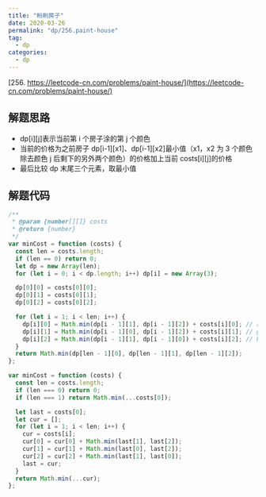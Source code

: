 ```yaml
---
title: "粉刷房子"
date: 2020-03-26
permalink: "dp/256.paint-house"
tag:
  - dp
categories:
  - dp
---
```


[256. https://leetcode-cn.com/problems/paint-house/](https://leetcode-cn.com/problems/paint-house/)

## 解题思路

- dp[i][j]表示当前第 i 个房子涂的第 j 个颜色
- 当前的价格为之前房子 dp[i-1][x1]、dp[i-1][x2]最小值（x1，x2 为 3 个颜色除去颜色 j 后剩下的另外两个颜色）的价格加上当前 costs[i][j]的价格
- 最后比较 dp 末尾三个元素，取最小值

## 解题代码

```js
/**
 * @param {number[][]} costs
 * @return {number}
 */
var minCost = function (costs) {
  const len = costs.length;
  if (len == 0) return 0;
  let dp = new Array(len);
  for (let i = 0; i < dp.length; i++) dp[i] = new Array(3);

  dp[0][0] = costs[0][0];
  dp[0][1] = costs[0][1];
  dp[0][2] = costs[0][2];

  for (let i = 1; i < len; i++) {
    dp[i][0] = Math.min(dp[i - 1][1], dp[i - 1][2]) + costs[i][0]; // red
    dp[i][1] = Math.min(dp[i - 1][0], dp[i - 1][2]) + costs[i][1]; // green
    dp[i][2] = Math.min(dp[i - 1][1], dp[i - 1][0]) + costs[i][2]; // blue
  }
  return Math.min(dp[len - 1][0], dp[len - 1][1], dp[len - 1][2]);
};

var minCost = function (costs) {
  const len = costs.length;
  if (len === 0) return 0;
  if (len === 1) return Math.min(...costs[0]);

  let last = costs[0];
  let cur = [];
  for (let i = 1; i < len; i++) {
    cur = costs[i];
    cur[0] = cur[0] + Math.min(last[1], last[2]);
    cur[1] = cur[1] + Math.min(last[0], last[2]);
    cur[2] = cur[2] + Math.min(last[1], last[0]);
    last = cur;
  }
  return Math.min(...cur);
};
```
